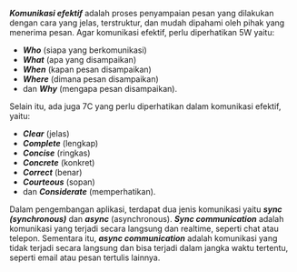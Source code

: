 ***Komunikasi efektif*** adalah proses penyampaian pesan yang dilakukan dengan cara yang jelas, terstruktur, dan mudah dipahami oleh pihak yang menerima pesan. Agar komunikasi efektif, perlu diperhatikan 5W yaitu:
- ***Who*** (siapa yang berkomunikasi)
- ***What*** (apa yang disampaikan)
- ***When*** (kapan pesan disampaikan)
- ***Where*** (dimana pesan disampaikan)
- dan ***Why*** (mengapa pesan disampaikan).

Selain itu, ada juga 7C yang perlu diperhatikan dalam komunikasi efektif, yaitu:
- ***Clear*** (jelas)
- ***Complete*** (lengkap)
- ***Concise*** (ringkas)
- ***Concrete*** (konkret)
- ***Correct*** (benar)
- ***Courteous*** (sopan) 
- dan ***Considerate*** (memperhatikan).

Dalam pengembangan aplikasi, terdapat dua jenis komunikasi yaitu ***sync (synchronous)*** dan ***async*** (asynchronous). ***Sync communication*** adalah komunikasi yang terjadi secara langsung dan realtime, seperti chat atau telepon. Sementara itu, ***async communication*** adalah komunikasi yang tidak terjadi secara langsung dan bisa terjadi dalam jangka waktu tertentu, seperti email atau pesan tertulis lainnya.